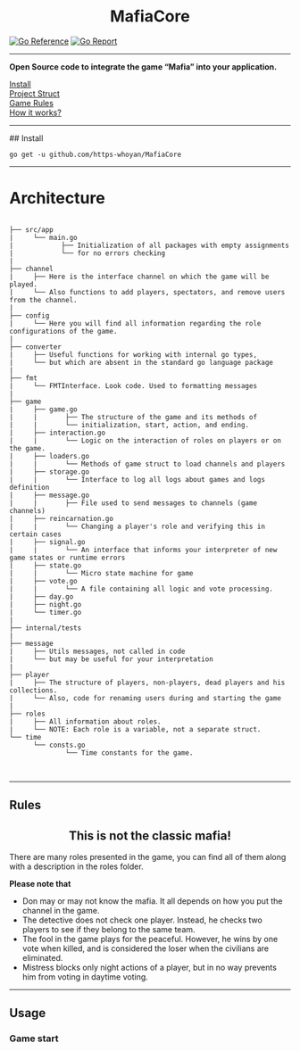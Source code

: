 # <h1 align="center"> MafiaCore</h1> [![Go Reference](https://pkg.go.dev/badge/github.com/https-whoyan/MafiaCore.svg)](https://pkg.go.dev/github.com/https-whoyan/MafiaCore) [![Go Report](https://goreportcard.com/badge/github.com/https-whoyan/MafiaCore)](https://goreportcard.com/report/github.com/https-whoyan/MafiaCore)
<hr>

**Open Source code to integrate the game “Mafia” into your application.**

[Install](#install) <br>
[Project Struct](#Architecture) <br>
[Game Rules](#Rules) <br>
[How it works?](#Usage) <br>

<hr>
## Install

```
go get -u github.com/https-whoyan/MafiaCore
```

<hr>

# Architecture
<pre>
<code style="display: block">
├── src/app
|     └── main.go
|            ├── Initialization of all packages with empty assignments
|            └── for no errors checking
|
├── channel
|     ├── Here is the interface channel on which the game will be played.
|     └── Also functions to add players, spectators, and remove users from the channel.
|
├── config
|     └── Here you will find all information regarding the role configurations of the game.
|
├── converter
|     ├── Useful functions for working with internal go types,
|     └── but which are absent in the standard go language package
|
├── fmt
|     └── FMTInterface. Look code. Used to formatting messages
|
├── game 
|     ├── game.go
|     |       ├── The structure of the game and its methods of
|     |       └── initialization, start, action, and ending.
|     ├── interaction.go
|     |       └── Logic on the interaction of roles on players or on the game.
|     ├── loaders.go
|     |       └── Methods of game struct to load channels and players
|     ├── storage.go
|     |       └── Interface to log all logs about games and logs definition
|     ├── message.go
|     |       ├── File used to send messages to channels (game channels) 
|     ├── reincarnation.go
|     |       └── Changing a player's role and verifying this in certain cases
|     ├── signal.go
|     |       └── An interface that informs your interpreter of new game states or runtime errors
|     ├── state.go
|     |       └── Micro state machine for game
|     ├── vote.go
|     |       └── A file containing all logic and vote processing.
|     ├── day.go
|     ├── night.go
|     └── timer.go
|
├── internal/tests
|
├── message
|     ├── Utils messages, not called in code 
|     └── but may be useful for your interpretation
|
├── player
|     ├── The structure of players, non-players, dead players and his collections.
|     └── Also, code for renaming users during and starting the game
|
├── roles
|     ├── All information about roles.
|     └── NOTE: Each role is a variable, not a separate struct. 
└── time
      └── consts.go
              └── Time constants for the game. 

</code>
</pre>

<hr>

## Rules

<h2 align="center"> This is not the classic mafia! </h2>

There are many roles presented in the game, you can find all of them along with a description in the roles folder.

**Please note that**
* Don may or may not know the mafia. It all depends on how you put the channel in the game.
* The detective does not check one player. Instead, he checks two players to see if they belong to the same team.
* The fool in the game plays for the peaceful. However, he wins by one vote when killed, and is considered the loser when the civilians are eliminated.
* Mistress blocks only night actions of a player, but in no way prevents him from voting in daytime voting.

<hr>

## Usage
### Game start
